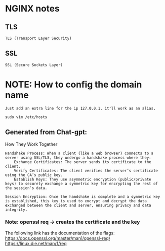 # NGINX notes

## TLS
	TLS (Transport Layer Security)

## SSL
	SSL (Secure Sockets Layer)

# NOTE: How to config the domain name

	Just add an extra line for the ip 127.0.0.1, it'll work as an alias.

	sudo vim /etc/hosts


## Generated from Chat-gpt:

How They Work Together

    Handshake Process: When a client (like a web browser) connects to a server using SSL/TLS, they undergo a handshake process where they:
        Exchange Certificates: The server sends its certificate to the client.
        Verify Certificates: The client verifies the server’s certificate using the CA’s public key.
        Establish Keys: They use asymmetric encryption (public/private keys) to securely exchange a symmetric key for encrypting the rest of the session’s data.

    Session Encryption: Once the handshake is complete and a symmetric key is established, this key is used to encrypt and decrypt the data exchanged between the client and server, ensuring privacy and data integrity.


### Note: openssl req -> creates the certificate and the key

The following link has the documentation of the flags:
	https://docs.openssl.org/master/man1/openssl-req/
	https://linux.die.net/man/1/req
